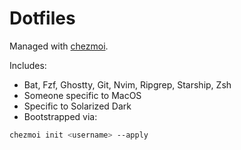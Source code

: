# Dotfiles

Managed with [chezmoi](https://www.chezmoi.io/).  

Includes:

- Bat, Fzf, Ghostty, Git, Nvim, Ripgrep, Starship, Zsh
- Someone specific to MacOS
- Specific to Solarized Dark
- Bootstrapped via:

```bash
chezmoi init <username> --apply
```
